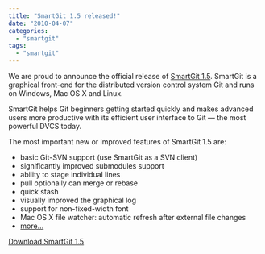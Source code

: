 ```yaml
---
title: "SmartGit 1.5 released!"
date: "2010-04-07"
categories: 
  - "smartgit"
tags: 
  - "smartgit"
---
```


We are proud to announce the official release of [SmartGit 1.5](http://www.syntevo.com/smartgit/). SmartGit is a graphical front-end for the distributed version control system Git and runs on Windows, Mac OS X and Linux.

SmartGit helps Git beginners getting started quickly and makes advanced users more productive with its efficient user interface to Git — the most powerful DVCS today.

The most important new or improved features of SmartGit 1.5 are:

- basic Git-SVN support (use SmartGit as a SVN client)
- significantly improved submodules support
- ability to stage individual lines
- pull optionally can merge or rebase
- quick stash
- visually improved the graphical log
- support for non-fixed-width font
- Mac OS X file watcher: automatic refresh after external file changes
- [more...](http://www.syntevo.com/smartgit/whatsnew.html)

[Download SmartGit 1.5](http://www.syntevo.com/smartgit/download.html)

